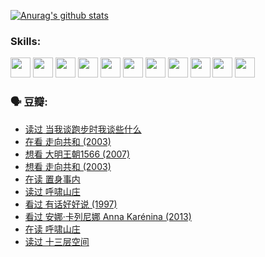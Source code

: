 
[![Anurag's github stats](https://github-readme-stats.vercel.app/api?username=w940853815)](https://github.com/anuraghazra/github-readme-stats)

### Skills:

<code><img height="32" src="https://cdn.jsdelivr.net/npm/simple-icons@v5/icons/python.svg"></code>
<code><img height="32" src="https://cdn.jsdelivr.net/npm/simple-icons@v5/icons/javascript.svg"></code>
<code><img height="32" src="https://cdn.jsdelivr.net/npm/simple-icons@v5/icons/django.svg"></code>
<code><img height="32" src="https://cdn.jsdelivr.net/npm/simple-icons@v5/icons/flask.svg"></code>
<code><img height="32" src="https://cdn.jsdelivr.net/npm/simple-icons@v5/icons/vuetify.svg"></code>
<code><img height="32" src="https://cdn.jsdelivr.net/npm/simple-icons@v5/icons/git.svg"></code>
<code><img height="32" src="https://cdn.jsdelivr.net/npm/simple-icons@v5/icons/docker.svg"></code>
<code><img height="32" src="https://cdn.jsdelivr.net/npm/simple-icons@v5/icons/postgresql.svg"></code>
<code><img height="32" src="https://cdn.jsdelivr.net/npm/simple-icons@v5/icons/elasticsearch.svg"></code>
<code><img height="32" src="https://cdn.jsdelivr.net/npm/simple-icons@v5/icons/macos.svg"></code>
<code><img height="32" src="https://cdn.jsdelivr.net/npm/simple-icons@v5/icons/linux.svg"></code>

### 🗣 豆瓣:

<!-- DOUBAN-ACTIVITIES:START -->
- [读过 当我谈跑步时我谈些什么](https://www.douban.com/people/136069238/status/3715422296/?_i=42018609)
- [在看 走向共和‎ (2003)](https://www.douban.com/people/136069238/status/3711470443/?_i=42018609)
- [想看 大明王朝1566‎ (2007)](https://www.douban.com/people/136069238/status/3710980213/?_i=42018609)
- [想看 走向共和‎ (2003)](https://www.douban.com/people/136069238/status/3710980002/?_i=42018609)
- [在读 置身事内](https://www.douban.com/people/136069238/status/3710472151/?_i=42018609)
- [读过 呼啸山庄](https://www.douban.com/people/136069238/status/3710470617/?_i=42018609)
- [看过 有话好好说‎ (1997)](https://www.douban.com/people/136069238/status/3709833172/?_i=42018609)
- [看过 安娜·卡列尼娜 Anna Karénina‎ (2013)](https://www.douban.com/people/136069238/status/3708942010/?_i=42018609)
- [在读 呼啸山庄](https://www.douban.com/people/136069238/status/3701626992/?_i=42018609)
- [读过 十三层空间](https://www.douban.com/people/136069238/status/3700755247/?_i=42018609)
<!-- DOUBAN-ACTIVITIES:END -->
<!--
**w940853815/w940853815** is a ✨ _special_ ✨ repository because its `README.md` (this file) appears on your GitHub profile.

Here are some ideas to get you started:

- 🔭 I’m currently working on ...
- 🌱 I’m currently learning ...
- 👯 I’m looking to collaborate on ...
- 🤔 I’m looking for help with ...
- 💬 Ask me about ...
- 📫 How to reach me: ...
- 😄 Pronouns: ...
- ⚡ Fun fact: ...
-->
